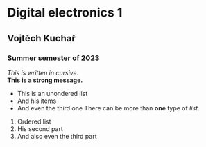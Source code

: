 # Digital electronics 1
## Vojtěch Kuchař
### Summer semester of 2023
_This is written in cursive._<br>
__This is a strong message.__<br>
- This is an unondered list
- And his items
- And even the third one
There can be more than __one__ type of _list_.<br>
1. Ordered list
2. His second part
3. And also even the third part
